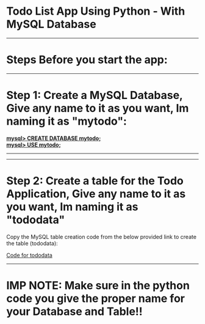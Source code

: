 # Todo List App Using Python - With MySQL Database

<hr>

# Steps Before you start the app: <br>

<hr>

# Step 1: Create a MySQL Database, Give any name to it as you want, Im naming it as <strong>"mytodo"</strong>: <br>

<strong><u>mysql> CREATE DATABASE mytodo;</u></strong>
<br>
<strong><u>mysql> USE mytodo;</u></strong>

<hr>

<hr>

# Step 2: Create a table for the Todo Application, Give any name to it as you want, Im naming it as <strong>"tododata"</strong> <br>


Copy the MySQL table creation code from the below provided link to create the table (tododata):


<a href="https://drive.google.com/file/d/1Q90A6AlFN93aFW2DH9L2kVpWKopFva2H/view?usp=sharing" target="_blank">Code for tododata</a>

<hr>

# IMP NOTE: Make sure in the python code you give the proper name for your Database and Table!!

